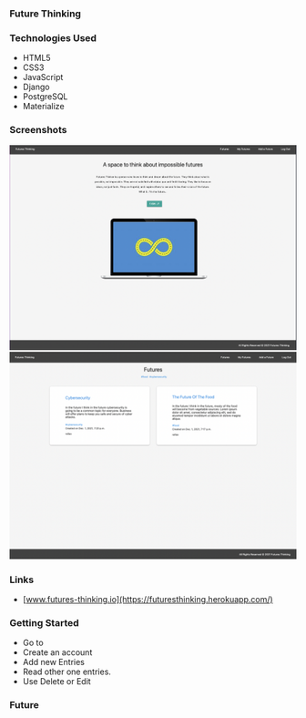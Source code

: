 ### Future Thinking



### Technologies Used

* HTML5
* CSS3
* JavaScript
* Django
* PostgreSQL
* Materialize

### Screenshots

![This is a alt text.](main_app/static/images/img-app-1.png "This is a sample image.")
![This is a alt text.](main_app/static/images/img-app-2.png "This is a sample image.")


### Links

* [www.futures-thinking.io](https://futuresthinking.herokuapp.com/)

### Getting Started

* Go to
* Create an account
* Add new Entries
* Read other one entries.
* Use Delete or Edit

### Future
 
